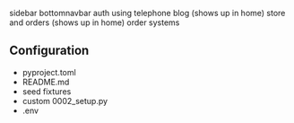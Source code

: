 sidebar
bottomnavbar
auth using telephone
blog (shows up in home)
store and orders (shows up in home)
order systems

## Configuration
- pyproject.toml
- README.md
- seed fixtures
- custom 0002_setup.py
- .env